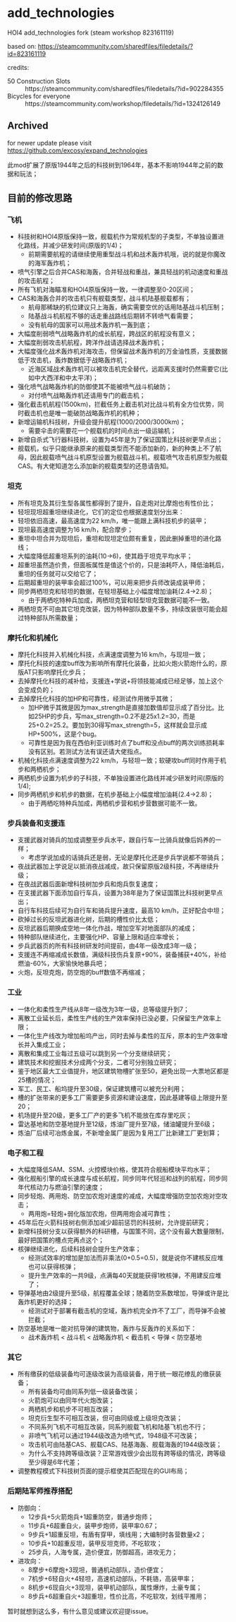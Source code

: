 # add_technologies

HOI4 add_technologies fork (steam workshop 823161119)

based on: https://steamcommunity.com/sharedfiles/filedetails/?id=823161119

credits:
<dl>
    <dt>50 Construction Slots</dt>
    <dd>https://steamcommunity.com/sharedfiles/filedetails/?id=902284355</dd>
    <dt>Bicycles for everyone</dt>
    <dd>https://steamcommunity.com/workshop/filedetails/?id=1324126149</dd>
</dl>

## Archived

for newer update please visit https://github.com/excosy/expand_technologies

此mod扩展了原版1944年之后的科技树到1964年，基本不影响1944年之前的数据和玩法；

## 目前的修改思路

### 飞机

* 科技树和HOI4原版保持一致，舰载机作为常规机型的子类型，不单独设置进化路线，并减少研发时间(原版的1/4)；
    * 前期需要航程的请继续使用重型战斗机和战术轰炸机哦，说的就是你魔改的海军轰炸机；
* 喷气引擎之后合并CAS和海轰，合并轻战和重战，兼具轻战的机动速度和重战的攻击航程；
* 所有飞机对海瞄准和HOI4原版保持一致，一律调整至0-20区间；
* CAS和海轰合并的攻击机只有舰载类型，战斗机陆基舰载都有；
    * 航母那稀缺的机位建议只上海轰，确实需要空优的话用陆基战斗机压制；
    * 陆基战斗机航程不够的话走重战路线后期转不转喷气看需要；
    * 没有航母的国家可以用战术轰炸机一轰到底；
* 大幅度削弱喷气战略轰炸机的成长航程，跨战区的航程没有意义；
* 大幅度削弱攻击机航程，跨洋作战请选择战术轰炸机；
* 大幅度强化战术轰炸机对海攻击，但保留战术轰炸机的万金油性质，支援数据低于攻击机，轰炸数据低于战略轰炸机；
    * 近海区域战术轰炸机可以被攻击机完全替代，远距离支援时仍然需要它(比如中大西洋和中太平洋)；
* 强化喷气战略轰炸机的防御使其不能被喷气战斗机破防；
    * 对付喷气战略轰炸机还请用专门的截击机；
* 强化截击机航程(1500km)，拦截任务上截击机对比战斗机有全方位优势，同时截击机也是唯一能破防战略轰炸机的机种；
* 新增运输机科技树，升级会提升航程(1000/2000/3000km)；
    * 需要伞击的需要花一个舰载机的时间点出一级运输机；
* 新增自杀式飞行器科技树，设置为45年是为了保证国策比科技树更早点出；
* 舰载机，似乎只能继承原来的舰载类型而不能添加新的，新的种类上不了航母，因此舰载喷气战斗机原型设置为舰载战斗机，舰载喷气攻击机原型为舰载CAS。有大佬知道怎么添加新的舰载类型的还恳请告知。

### 坦克

* 所有坦克及其衍生型各属性都得到了提升，自走炮对比摩炮也有性价比；
* 轻坦现坦超重坦继续进化，它们的定位也根据速度划分出来：
* 轻坦依旧高速，最高速度为22 km/h，唯一能跟上满科技机步的装甲；
* 现坦最高速度调整为16 km/h，配合摩步；
* 重坦中坦合并为现坦后，重坦和现坦定位颇有重复，因此删掉重坦的进化路线；
* 大幅度降低超重坦系列的油耗(10→6)，使其趋于坦克平均水平；
* 超重坦虽然造价贵，但面板属性是值这个价的，只是油耗吓人，降低油耗后，重坦的任务就可以交给它了；
* 后期超重坦的装甲率会超过100%，可以用来把步兵师改装成装甲师；
* 同步两栖坦克和轻坦的数据，在轻坦基础上小幅度增加油耗(2.4→2.8)；
    * 由于两栖吃特种兵加成，两栖坦克营和轻型坦克营数据可能不一致。
* 两栖坦克不可由其它坦克改装，因为特种部队数量不多，持续改装很可能会超过特种部队所需数量；

### 摩托化和机械化

* 摩托化科技并入机械化科技，点满速度调整为16 km/h，与现坦一致；
* 摩托化科技的速度buff改为影响所有摩托化装备，比如火炮火箭炮什么的，原版AT只影响摩托化步兵；
* 去掉摩托化科技的减补给，支援连+学说+将领技能减成已经足够，加上这个会变成负的；
* 去掉摩托化科技的加HP和可靠性，经测试作用微乎其微；
    * 加HP微乎其微是因为max_strength是直接加数值却显示成了百分比。比如25HP的步兵，写max_strength=0.2不是25x1.2=30，而是25+0.2=25.2。要加到30得写max_strength=5，这样就会显示成HP+500%，这是个bug。
    * 可靠性是因为我在西伯利亚训练时点了buff和没点buff的两次训练损耗率没有区别。若测试方法有误还请大佬指点。
* 机械化科技点满速度调整为22 km/h，与轻坦一致；软硬攻buff同时作用于机步和两栖机步；
* 两栖机步设置为机步的子科技，不单独设置进化路线并减少研发时间(原版的1/4);
* 同步两栖机步和机步的数据，在机步基础上小幅度增加油耗(2.4→2.8)；
    * 由于两栖吃特种兵加成，两栖机步营和机步营数据可能不一致。

### 步兵装备和支援连

* 支援武器对骑兵的加成调整至步兵水平，跟自行车一比骑兵就像后妈养的一样；
    * 考虑学说加成的话骑兵还是弱，无论是摩托化还是步兵学说都不带骑兵；
* 夜战武器加上学说足以抵消夜战减成，故只保留原版2级科技，不再继续升级；
* 在夜战武器后面新增科技树加步兵和炮兵恢复速度；
* 在支援武器下面添加自行车兵，设置为38年是为了保证国策比科技树更早点出；
* 自行车科技后续可为自行车和骑兵提升速度，最高10 km/h，正好配合中坦；
* 砍掉过长的反坦武器进化树，后期的槽性价比太低；
* 反坦武器后期换成空地一体化作战，增加空军对地面部队的减成；
* 特种部队继续进化，主要强化HP、容量上限和适应率增长；
* 步兵武器页的所有科技树研发时间提前，由4年一级改成3年一级；
* 支援连不再缩减成长数值，满级科技伤兵复原+90%，装备捕获+40%，补给燃油-60%，大家愉快地暴兵吧；
* 火炮，反坦克炮，防空炮的buff数值不再缩减；

### 工业

* 一体化和柔性生产线从8年一级改为3年一级，总等级提升到7；
* 离散工业延长后，柔性生产线的生产效率保持已没必要，只保留生产效率上限；
* 一体化生产线改为增加船坞产出，同时去掉与柔性的互斥，原本的生产效率增长并入集成工业；
* 离散和集成工业每过五级可以跳到另一个分支继续研究；
* 建筑技术和挖掘技术分成两个分支，二者可分别独立研究；
* 鉴于地区最大工业值提升，地区建筑物槽扩张至50，避免出现一大票地区都是25槽的情况；
* 军工、民工、船坞提升至30级，保证建筑槽可以被充分利用；
* 槽的扩张带来的更多工厂需要更多资源和建设速度，因此基建等级上限提升至20；
* 机场提升至20级，更多工厂产的更多飞机不能放在库存里吃灰；
* 雷达基地和防空基地提升至12级，炼油厂提升至7级，储油罐提升至6级；
* 炼油厂后续可冶炼金属，不新增金属厂是因为复用工厂比新建工厂更划算；

### 电子和工程

* 大幅度降低SAM、SSM、火控模块价格，使其符合舰船模块平均水平；
* 强化舰船引擎的成长速度与成长航程，同步同年代轻巡和战列的航程，同步同年代核动力与燃油引擎的速度；
* 同步轻炮、两用炮、防空加农炮对速度的减成，大幅度增强防空加农炮对空攻击；
    * 两用炮=轻炮+弱化版加农炮，但两用炮会减可靠性；
* 45年后在火箭科技树右侧添加减少超前惩罚的科技树，允许提前研究；
* 新增科技树分支以获得额外的科研槽，与国策不同，这个没有最大数量限制，最好把国策的槽点完再点这个；
* 核弹继续进化，后续科技树会提升生产效率；
    * 经测试效率的增加是加法而非乘法(0+0.5=0.5)，就是说你不建核反应堆也可以获得核弹；
    * 提升生产效率的一共9级，点满每40天就能获得1枚核弹，不用建反应堆了；
* 导弹基地由2级提升至5级，航程覆盖全球；随着防空系数增加，导弹或许是比轰炸机更好的选择；
    * 经测试对于部署有截击机的空域，轰炸机完全炸不了工厂，而导弹不会被拦截；
* 防空基地是唯一能对抗导弹的建筑物，轰炸与反轰炸的关系如下：
    * 战术轰炸机 < 战斗机 < 战略轰炸机 < 截击机 < 导弹 < 防空基地

### 其它

* 所有缴获的低级装备均可逐级改装为高级装备，用于统一眼花缭乱的缴获装备；
    * 所有装备均可由同系列低一级装备改装；
    * 火箭炮可以由同年代火炮改装；
    * 两栖机步和机步不可相互改装；
    * 坦克衍生型不可相互改装，但可由同级或上级坦克改装；
    * 不同系列飞机不可相互改装，同系列舰载飞机和陆基飞机也不行；
    * 非喷气飞机可以通过1944级改造为喷气式，1948级不可改装；
    * 攻击机可由陆基CAS、舰载CAS、陆基海轰、舰载海轰的1944级改装；
    * 为什么不支持跨等级改装？正常游戏很少会出现有跨等级的情况，跨等级至少得是6年代差；
* 调整教程模式下科技树页面的提示框使其匹配现在的GUI布局；

### 后期陆军师推荐搭配

* 防御向：
    * 12步兵+5火箭炮兵+1超重防空，普通步炮师；
    * 11步兵+6超重自火，装甲步炮师，装甲率0.67；
    * 9步兵+1超重反坦，有盾有穿甲，填线用；大编制时各营数量x2；
    * 10步兵+10超重反坦，装甲反坦克师，不吃软攻；
    * 25步兵，人海专属，造价便宜，防御超高，进攻无力；
* 进攻向：
    * 8摩步+6摩炮+3现坦，普通机动部队，造价便宜；
    * 7机步+6轻自火+4轻坦，高速机动部队，不耗铬，高装甲率；
    * 8机步+6现自火+3现坦，装甲机动部队，属性爆炸，土豪专属；
    * 8步兵+6超重自火+3超重坦，性价比高，不吃软攻，划线平推用；

暂时就想到这么多，有什么意见或建议欢迎提issue。
